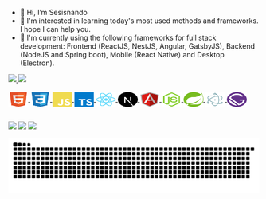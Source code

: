 - 👋 Hi, I’m Sesisnando
- 👀 I'm interested in learning today's most used methods and frameworks. I hope I can help you.
- 🌱 I'm currently using the following frameworks for full stack development: Frontend (ReactJS, NestJS, Angular, GatsbyJS), Backend (NodeJS and Spring boot), Mobile (React Native) and Desktop (Electron).

<!---
SesisnandoLRNeto/SesisnandoLRNeto is a ✨ special ✨ repository because its `README.md` (this file) appears on your GitHub profile.
You can click the Preview link to take a look at your changes.
--->

 <div>
  <a href="https://github.com/SesisnandoLRNeto">
  <img height="180em" src="https://github-readme-stats.vercel.app/api?username=SesisnandoLRNeto&show_icons=true&theme=dark&include_all_commits=true&count_private=true"/>
  <img height="180em" src="https://github-readme-stats.vercel.app/api/top-langs/?username=SesisnandoLRNeto&layout=compact&langs_count=7&theme=dark"/>
</div>
<div style="display: inline_block"><br>
 <img align="center" alt="HTML" height="30" width="40" src="https://raw.githubusercontent.com/devicons/devicon/master/icons/html5/html5-original.svg">
  <img align="center" alt="CSS" height="30" width="40" src="https://raw.githubusercontent.com/devicons/devicon/master/icons/css3/css3-original.svg">
  <img align="center" alt="Js" height="30" width="40" src="https://raw.githubusercontent.com/devicons/devicon/master/icons/javascript/javascript-plain.svg">
  <img align="center" alt="Ts" height="30" width="40" src="https://raw.githubusercontent.com/devicons/devicon/master/icons/typescript/typescript-plain.svg">
  <img align="center" alt="React" height="30" width="40" src="https://raw.githubusercontent.com/devicons/devicon/master/icons/react/react-original.svg">
   <img align="center" alt="NextJS" height="30" width="40" src="https://raw.githubusercontent.com/devicons/devicon/master/icons/nextjs/nextjs-original.svg">
  <img align="center" alt="Angular" height="30" width="40" src="https://raw.githubusercontent.com/devicons/devicon/master/icons/angularjs/angularjs-original.svg">
 <img align="center" alt="NodeJS" height="30" width="40" src="https://raw.githubusercontent.com/devicons/devicon/master/icons/nodejs/nodejs-original.svg">
 <img align="center" alt="SpringBoot" height="30" width="40" src="https://raw.githubusercontent.com/devicons/devicon/master/icons/spring/spring-original.svg">
 <img align="center" alt="Electron" height="30" width="40" src="https://raw.githubusercontent.com/devicons/devicon/master/icons/electron/electron-original.svg">
 <img align="center" alt="GatsbyJS" height="30" width="40" src="https://raw.githubusercontent.com/devicons/devicon/master/icons/gatsby/gatsby-original.svg">
</div>
  
  ##
 
<div> 
  <a href="https://www.instagram.com/nando_ssnnd/" target="_blank"><img src="https://img.shields.io/badge/-Instagram-%23E4405F?style=for-the-badge&logo=instagram&logoColor=white" target="_blank"></a>
  <a href = "mailto:nandolrneto@gmail.com"><img src="https://img.shields.io/badge/-Gmail-%23333?style=for-the-badge&logo=gmail&logoColor=white" target="_blank"></a>
  <a href="https://www.linkedin.com/in/sesisnando-rodrigues/" target="_blank"><img src="https://img.shields.io/badge/-LinkedIn-%230077B5?style=for-the-badge&logo=linkedin&logoColor=white" target="_blank"></a> 
 
  ![Snake animation](https://github.com/SesisnandoLRNeto/SesisnandoLRNeto/blob/output/github-contribution-grid-snake.svg)
 
</div>

